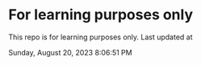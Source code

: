 # For learning purposes only
This repo is for learning purposes only.
Last updated at

Sunday, August 20, 2023 8:06:51 PM

